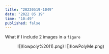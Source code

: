 ```yaml
---
title: "20220519-1049"
date: "2022 05 19"
time: "10:49"
published: false
---
```


What if I include 2 images in a `figure`

<figure>
![](lowpoly%20(1).png) ![](lowPolyMe.png)
</figure>